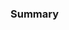 ### Summary

<!-- Arrays are:

* Fixed-size, meaning that ones their size is set they cannot be resized.
* Single-typed, meaning they can only hold 1 type of data.
* Zero-indexed, meaning that the first element is located at position 0.
* Sequential collections, meaning that the elements are positioned one after another in memory.
* Ordered, meaning that the order of the elements will not change unless you change them. -->
